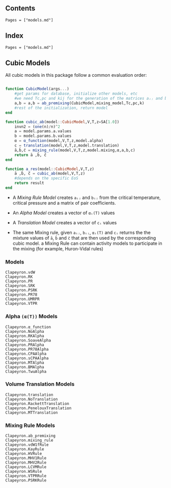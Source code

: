 ## Contents

```@contents
Pages = ["models.md"]
```

## Index

```@index
Pages = ["models.md"]
```

## Cubic Models

All cubic models in this package follow a common evaluation order:
```julia

function CubicModel(args...)
    #get params for database, initialize other models, etc
    #we need Tc,pc and kij for the generation of the matrices aᵢⱼ and bᵢⱼ
    a,b = a,b = ab_premixing(CubicModel,mixing_model,Tc,pc,k)
    #rest of the initialization, return model
end

function cubic_ab(model::CubicModel,V,T,z=SA[1.0])
    invn2 = (one(n)/n)^2
    a = model.params.a.values
    b = model.params.b.values
    α = α_function(model,V,T,z,model.alpha)
    c = translation(model,V,T,z,model.translation)
    ā,b̄,c̄ = mixing_rule(model,V,T,z,model.mixing,α,a,b,c)
    return ā ,b̄, c̄
end

function a_res(model::CubicModel,V,T,z)
    ā ,b̄, c̄ = cubic_ab(model,V,T,z)
    #depends on the specific EoS
    return result
end
```
- A *Mixing Rule Model* creates `aᵢⱼ` and `bᵢⱼ` from the critical temperature, critical pressure and a matrix of pair coefficients.

- An *Alpha Model* creates a vector of `αᵢ(T)` values

- A *Translation Model* creates a vector of `cᵢ` values

- The same Mixing rule, given `aᵢⱼ`, `bᵢⱼ`, `αᵢ(T)` and `cᵢ` returns the the mixture values of `ā`, `b̄` and `c̄` that are then used by the corresponding cubic model. a Mixing Rule can contain activity models to participate in the mixing (for example, Huron-Vidal rules)

### Models
```@docs
Clapeyron.vdW
Clapeyron.RK
Clapeyron.PR
Clapeyron.SRK
Clapeyron.PSRK
Clapeyron.PR78
Clapeyron.UMRPR
Clapeyron.VTPR
```

### Alpha `(α(T))` Models

```@docs
Clapeyron.α_function
Clapeyron.NoAlpha
Clapeyron.RKAlpha
Clapeyron.SoaveAlpha
Clapeyron.PRAlpha
Clapeyron.PR78Alpha
Clapeyron.CPAAlpha
Clapeyron.sCPAAlpha
Clapeyron.MTAlpha
Clapeyron.BMAlpha
Clapeyron.TwuAlpha
```

### Volume Translation Models

```@docs
Clapeyron.translation
Clapeyron.NoTranslation
Clapeyron.RackettTranslation
Clapeyron.PenelouxTranslation
Clapeyron.MTTranslation
```

### Mixing Rule Models
```@docs
Clapeyron.ab_premixing
Clapeyron.mixing_rule
Clapeyron.vdW1fRule
Clapeyron.KayRule
Clapeyron.HVRule
Clapeyron.MHV1Rule
Clapeyron.MHV2Rule
Clapeyron.LCVMRule
Clapeyron.WSRule
Clapeyron.VTPRRule
Clapeyron.PSRKRule
```

